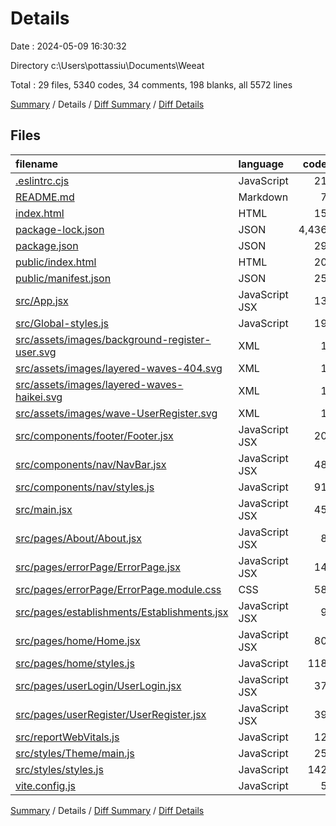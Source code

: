 # Details

Date : 2024-05-09 16:30:32

Directory c:\\Users\\pottassiu\\Documents\\Weeat

Total : 29 files,  5340 codes, 34 comments, 198 blanks, all 5572 lines

[Summary](results.md) / Details / [Diff Summary](diff.md) / [Diff Details](diff-details.md)

## Files
| filename | language | code | comment | blank | total |
| :--- | :--- | ---: | ---: | ---: | ---: |
| [.eslintrc.cjs](/.eslintrc.cjs) | JavaScript | 21 | 0 | 1 | 22 |
| [README.md](/README.md) | Markdown | 7 | 0 | 3 | 10 |
| [index.html](/index.html) | HTML | 15 | 0 | 1 | 16 |
| [package-lock.json](/package-lock.json) | JSON | 4,436 | 0 | 1 | 4,437 |
| [package.json](/package.json) | JSON | 29 | 0 | 1 | 30 |
| [public/index.html](/public/index.html) | HTML | 20 | 23 | 1 | 44 |
| [public/manifest.json](/public/manifest.json) | JSON | 25 | 0 | 1 | 26 |
| [src/App.jsx](/src/App.jsx) | JavaScript JSX | 13 | 2 | 4 | 19 |
| [src/Global-styles.js](/src/Global-styles.js) | JavaScript | 19 | 0 | 7 | 26 |
| [src/assets/images/background-register-user.svg](/src/assets/images/background-register-user.svg) | XML | 1 | 0 | 0 | 1 |
| [src/assets/images/layered-waves-404.svg](/src/assets/images/layered-waves-404.svg) | XML | 1 | 0 | 0 | 1 |
| [src/assets/images/layered-waves-haikei.svg](/src/assets/images/layered-waves-haikei.svg) | XML | 1 | 0 | 0 | 1 |
| [src/assets/images/wave-UserRegister.svg](/src/assets/images/wave-UserRegister.svg) | XML | 1 | 0 | 0 | 1 |
| [src/components/footer/Footer.jsx](/src/components/footer/Footer.jsx) | JavaScript JSX | 20 | 0 | 3 | 23 |
| [src/components/nav/NavBar.jsx](/src/components/nav/NavBar.jsx) | JavaScript JSX | 48 | 0 | 6 | 54 |
| [src/components/nav/styles.js](/src/components/nav/styles.js) | JavaScript | 91 | 0 | 25 | 116 |
| [src/main.jsx](/src/main.jsx) | JavaScript JSX | 45 | 2 | 9 | 56 |
| [src/pages/About/About.jsx](/src/pages/About/About.jsx) | JavaScript JSX | 8 | 0 | 2 | 10 |
| [src/pages/errorPage/ErrorPage.jsx](/src/pages/errorPage/ErrorPage.jsx) | JavaScript JSX | 14 | 0 | 3 | 17 |
| [src/pages/errorPage/ErrorPage.module.css](/src/pages/errorPage/ErrorPage.module.css) | CSS | 58 | 0 | 14 | 72 |
| [src/pages/establishments/Establishments.jsx](/src/pages/establishments/Establishments.jsx) | JavaScript JSX | 9 | 0 | 2 | 11 |
| [src/pages/home/Home.jsx](/src/pages/home/Home.jsx) | JavaScript JSX | 80 | 3 | 8 | 91 |
| [src/pages/home/styles.js](/src/pages/home/styles.js) | JavaScript | 118 | 3 | 33 | 154 |
| [src/pages/userLogin/UserLogin.jsx](/src/pages/userLogin/UserLogin.jsx) | JavaScript JSX | 37 | 0 | 2 | 39 |
| [src/pages/userRegister/UserRegister.jsx](/src/pages/userRegister/UserRegister.jsx) | JavaScript JSX | 39 | 0 | 2 | 41 |
| [src/reportWebVitals.js](/src/reportWebVitals.js) | JavaScript | 12 | 0 | 2 | 14 |
| [src/styles/Theme/main.js](/src/styles/Theme/main.js) | JavaScript | 25 | 0 | 1 | 26 |
| [src/styles/styles.js](/src/styles/styles.js) | JavaScript | 142 | 0 | 64 | 206 |
| [vite.config.js](/vite.config.js) | JavaScript | 5 | 1 | 2 | 8 |

[Summary](results.md) / Details / [Diff Summary](diff.md) / [Diff Details](diff-details.md)